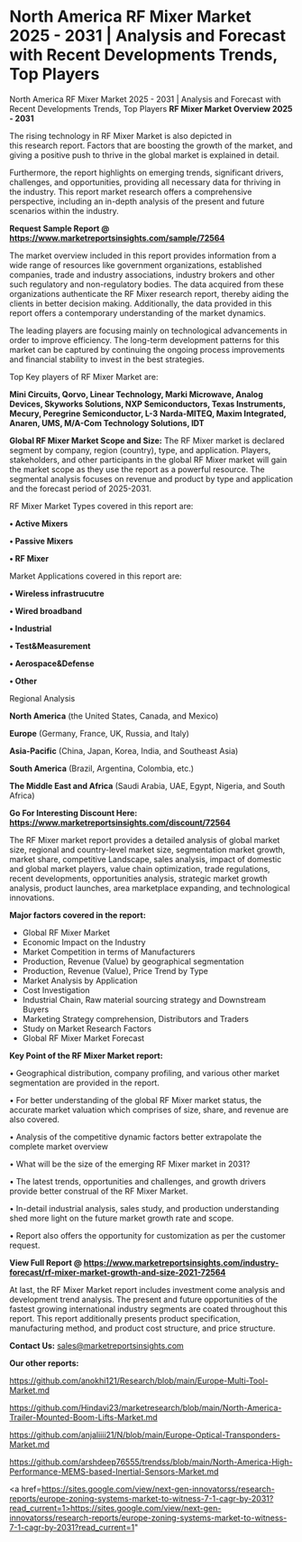 # North America RF Mixer Market 2025 - 2031 | Analysis and Forecast with Recent Developments Trends, Top Players
North America RF Mixer Market 2025 - 2031 | Analysis and Forecast with Recent Developments Trends, Top Players
<Strong> RF Mixer Market Overview 2025 - 2031</strong>

The rising technology in RF Mixer Market is also depicted in this research report. Factors that are boosting the growth of the market, and giving a positive push to thrive in the global market is explained in detail.

Furthermore, the report highlights on emerging trends, significant drivers, challenges, and opportunities, providing all necessary data for thriving in the industry. This report market research offers a comprehensive perspective, including an in-depth analysis of the present and future scenarios within the industry.

<strong>Request Sample Report @ <a href=https://www.marketreportsinsights.com/sample/72564>https://www.marketreportsinsights.com/sample/72564</a></strong>

The market overview included in this report provides information from a wide range of resources like government organizations, established companies, trade and industry associations, industry brokers and other such regulatory and non-regulatory bodies. The data acquired from these organizations authenticate the RF Mixer research report, thereby aiding the clients in better decision making. Additionally, the data provided in this report offers a contemporary understanding of the market dynamics.

The leading players are focusing mainly on technological advancements in order to improve efficiency. The long-term development patterns for this market can be captured by continuing the ongoing process improvements and financial stability to invest in the best strategies.

Top Key players of RF Mixer Market are:

<strong>Mini Circuits, Qorvo, Linear Technology, Marki Microwave, Analog Devices, Skyworks Solutions, NXP Semiconductors, Texas Instruments, Mecury, Peregrine Semiconductor, L-3 Narda-MITEQ, Maxim Integrated, Anaren, UMS, M/A-Com Technology Solutions, IDT</strong>

<strong><b>Global RF Mixer Market Scope and Size:</b></strong>
The RF Mixer market is declared segment by company, region (country), type, and application. Players, stakeholders, and other participants in the global RF Mixer market will gain the market scope as they use the report as a powerful resource. The segmental analysis focuses on revenue and product by type and application and the forecast period of 2025-2031.

RF Mixer Market Types covered in this report are:

<strong>• Active Mixers

• Passive Mixers

• RF Mixer</strong>

Market Applications covered in this report are:

<strong>• Wireless infrastrucutre

• Wired broadband

• Industrial

• Test&Measurement

• Aerospace&Defense

• Other</strong> 

Regional Analysis

<strong>North America</strong> (the United States, Canada, and Mexico)

<strong>Europe</strong> (Germany, France, UK, Russia, and Italy)

<strong>Asia-Pacific</strong> (China, Japan, Korea, India, and Southeast Asia)

<strong>South America</strong> (Brazil, Argentina, Colombia, etc.)

<strong>The Middle East and Africa</strong> (Saudi Arabia, UAE, Egypt, Nigeria, and South Africa)

<strong>Go For Interesting Discount Here: <a href=https://www.marketreportsinsights.com/discount/72564>https://www.marketreportsinsights.com/discount/72564</a></strong>

The RF Mixer market report provides a detailed analysis of global market size, regional and country-level market size, segmentation market growth, market share, competitive Landscape, sales analysis, impact of domestic and global market players, value chain optimization, trade regulations, recent developments, opportunities analysis, strategic market growth analysis, product launches, area marketplace expanding, and technological innovations.

<strong><b>Major factors covered in the report:</b></strong>
<ul>
  <li>Global RF Mixer Market </li>
  <li>Economic Impact on the Industry</li>
  <li>Market Competition in terms of Manufacturers</li>
  <li>Production, Revenue (Value) by geographical segmentation</li>
  <li>Production, Revenue (Value), Price Trend by Type</li>
  <li>Market Analysis by Application</li>
  <li>Cost Investigation</li>
  <li>Industrial Chain, Raw material sourcing strategy and Downstream Buyers</li>
  <li>Marketing Strategy comprehension, Distributors and Traders</li>
  <li>Study on Market Research Factors</li>
  <li>Global RF Mixer Market Forecast</li>
</ul>

<strong><b>Key Point of the RF Mixer Market report:</b></strong>

• Geographical distribution, company profiling, and various other market segmentation are provided in the report.

• For better understanding of the global RF Mixer market status, the accurate market valuation which comprises of size, share, and revenue are also covered.

• Analysis of the competitive dynamic factors better extrapolate the complete market overview

• What will be the size of the emerging RF Mixer market in 2031?

• The latest trends, opportunities and challenges, and growth drivers provide better construal of the RF Mixer Market.

• In-detail industrial analysis, sales study, and production understanding shed more light on the future market growth rate and scope.

• Report also offers the opportunity for customization as per the customer request.

<strong><b>View Full Report @ <a href=https://www.marketreportsinsights.com/industry-forecast/rf-mixer-market-growth-and-size-2021-72564>https://www.marketreportsinsights.com/industry-forecast/rf-mixer-market-growth-and-size-2021-72564</a></b></strong>


At last, the RF Mixer Market report includes investment come analysis and development trend analysis. The present and future opportunities of the fastest growing international industry segments are coated throughout this report. This report additionally presents product specification, manufacturing method, and product cost structure, and price structure.

<strong>Contact Us:</strong>
sales@marketreportsinsights.com

<strong>Our other reports:</strong>

<a href=https://github.com/anokhi121/Research/blob/main/Europe-Multi-Tool-Market.md>https://github.com/anokhi121/Research/blob/main/Europe-Multi-Tool-Market.md</a>

<a href=https://github.com/Hindavi23/marketresearch/blob/main/North-America-Trailer-Mounted-Boom-Lifts-Market.md>https://github.com/Hindavi23/marketresearch/blob/main/North-America-Trailer-Mounted-Boom-Lifts-Market.md</a>

<a href=https://github.com/anjaliiii21/N/blob/main/Europe-Optical-Transponders-Market.md>https://github.com/anjaliiii21/N/blob/main/Europe-Optical-Transponders-Market.md</a>

<a href=https://github.com/arshdeep76555/trendss/blob/main/North-America-High-Performance-MEMS-based-Inertial-Sensors-Market.md>https://github.com/arshdeep76555/trendss/blob/main/North-America-High-Performance-MEMS-based-Inertial-Sensors-Market.md</a>

<a href=https://sites.google.com/view/next-gen-innovatorss/research-reports/europe-zoning-systems-market-to-witness-7-1-cagr-by-2031?read_current=1>https://sites.google.com/view/next-gen-innovatorss/research-reports/europe-zoning-systems-market-to-witness-7-1-cagr-by-2031?read_current=1</a>"
